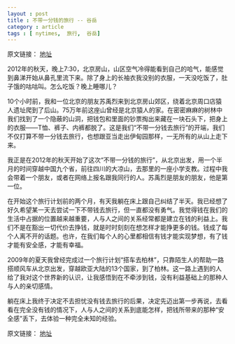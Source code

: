 ```yaml
---
layout : post
title : 不带一分钱的旅行 -- 谷岳
category : article
tags : [ nytimes,  旅行,  谷岳]
---
```


原文链接： [地址](http://cn.nytimes.com/tools/r/?url=%2Ftravel%2F20130621%2Fcc21traveller%2F&langkey=zh-hans&from=RSS)

2012年的秋天，晚上7:30，北京房山，山区空气冷得能看到自己的哈气，能感觉到鼻涕开始从鼻孔里流下来。除了身上的长袖衣我没别的衣服，一天没吃饭了，肚子饿的咕咕叫。怎么吃饭？晚上睡哪儿？

10个小时前，我和一位北京的朋友苏禹烈来到北京房山郊区，绕着北京周口店猿人遗址爬到了后山。75万年前这座山曾经是北京猿人的家。在密密麻麻的树林中我们找到了一个隐蔽的山洞，把钱包和里面的钞票掏出来藏在一块石头下，把身上的衣服——T恤、裤子、内裤都脱了。这是我们“不带一分钱去旅行”的开端，我们不仅打算不带一分钱去旅行，也想跟亚当走出伊甸园那样，一无所有的从山上走下来。

我正是在2012年的秋天开始了这次“不带一分钱的旅行”，从北京出发，用一个半月的时间穿越中国九个省，前往四川的大凉山，去那里的一座小学支教。过程中我会带着一个朋友，或者在网络上报名跟我同行的人。苏禹烈是朋友的朋友，他是第一位。

在开始这个旅行计划前的两个月，有天我躺在床上跟自己纠结了半天。我已经想了好久希望某一天去尝试一下不带钱去旅行，但一直都没有勇气。我觉得钱在我们的生活中占据的位置越来越重要，人与人之间的关系经常都是建立在钱的利益上。我们不是在豁出一切代价去挣钱，就是时时刻刻在想怎样才能挣更多的钱。钱成了每个人离不开的话题。也许，在我们每个人的心里都相信有钱才能实现梦想，有了钱才能有安全感，才能有幸福。

2009年的夏天我曾经完成过一个旅行计划“搭车去柏林”，只靠陌生人的帮助一路搭顺风车从北京出发，穿越欧亚大陆的13个国家，到了柏林。这一路上遇到的人给了我对这个世界新的认识，让我感悟到在不牵涉到钱，没有利益基础上的那种人与人的亲切感情。

躺在床上我终于决定不去担忧没有钱去旅行的后果，决定先迈出第一步再说，去看看在完全没有钱的情况下，人与人之间的关系到底能怎样，把钱所带来的那种“安全感”丢下，去体验一种完全未知的经验。


原文链接： [地址](http://cn.nytimes.com/tools/r/?url=%2Ftravel%2F20130621%2Fcc21traveller%2F&langkey=zh-hans&from=RSS)